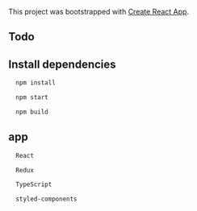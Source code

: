 This project was bootstrapped with [Create React App](https://github.com/facebook/create-react-app).

## Todo

## Install dependencies
```bash
  npm install

  npm start

  npm build
```

## app
```bash
  React

  Redux

  TypeScript

  styled-components
```
